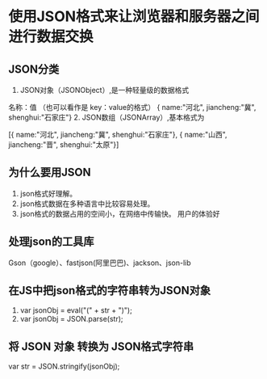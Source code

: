 # 使用JSON格式来让浏览器和服务器之间进行数据交换

## JSON分类

1. JSON对象（JSONObject）,是一种轻量级的数据格式

名称：值    （也可以看作是 key：value的格式）
{ name:"河北", jiancheng:"冀", shenghui:"石家庄"}
2. JSON数组（JSONArray）,基本格式为

[{ name:"河北", jiancheng:"冀", shenghui:"石家庄"},
 { name:"山西", jiancheng:"晋", shenghui:"太原"}]

## 为什么要用JSON

1. json格式好理解。
2. json格式数据在多种语言中比较容易处理。
3. json格式的数据占用的空间小，在网络中传输快。
用户的体验好

## 处理json的工具库

Gson（google）、fastjson(阿里巴巴)、jackson、json-lib

## 在JS中把json格式的字符串转为JSON对象

1. var jsonObj = eval("(" + str + ")");
2. var jsonObj = JSON.parse(str);

## 将 JSON 对象 转换为 JSON格式字符串

var str = JSON.stringify(jsonObj);
